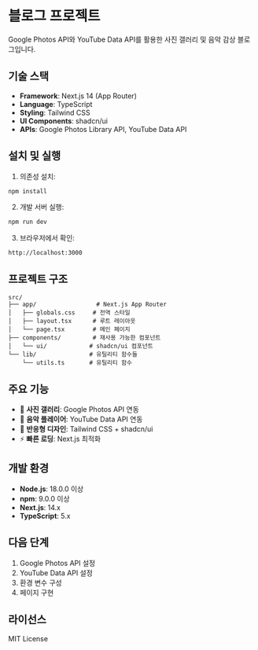 # 블로그 프로젝트

Google Photos API와 YouTube Data API를 활용한 사진 갤러리 및 음악 감상 블로그입니다.

## 기술 스택

- **Framework**: Next.js 14 (App Router)
- **Language**: TypeScript
- **Styling**: Tailwind CSS
- **UI Components**: shadcn/ui
- **APIs**: Google Photos Library API, YouTube Data API

## 설치 및 실행

1. 의존성 설치:
```bash
npm install
```

2. 개발 서버 실행:
```bash
npm run dev
```

3. 브라우저에서 확인:
```
http://localhost:3000
```

## 프로젝트 구조

```
src/
├── app/                 # Next.js App Router
│   ├── globals.css     # 전역 스타일
│   ├── layout.tsx      # 루트 레이아웃
│   └── page.tsx        # 메인 페이지
├── components/         # 재사용 가능한 컴포넌트
│   └── ui/            # shadcn/ui 컴포넌트
└── lib/               # 유틸리티 함수들
    └── utils.ts       # 유틸리티 함수
```

## 주요 기능

- 📸 **사진 갤러리**: Google Photos API 연동
- 🎵 **음악 플레이어**: YouTube Data API 연동
- 🎨 **반응형 디자인**: Tailwind CSS + shadcn/ui
- ⚡ **빠른 로딩**: Next.js 최적화

## 개발 환경

- **Node.js**: 18.0.0 이상
- **npm**: 9.0.0 이상
- **Next.js**: 14.x
- **TypeScript**: 5.x

## 다음 단계

1. Google Photos API 설정
2. YouTube Data API 설정
3. 환경 변수 구성
4. 페이지 구현

## 라이선스

MIT License
